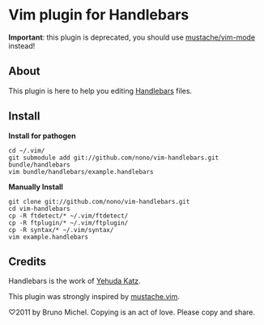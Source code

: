 Vim plugin for Handlebars
=========================

**Important**: this plugin is deprecated, you should use [mustache/vim-mode](https://github.com/mustache/vim-mode) instead!

About
-----

This plugin is here to help you editing
[Handlebars](http://www.handlebarsjs.com/) files.


Install
-------

**Install for pathogen**

    cd ~/.vim/
    git submodule add git://github.com/nono/vim-handlebars.git bundle/handlebars
    vim bundle/handlebars/example.handlebars

**Manually Install**

    git clone git://github.com/nono/vim-handlebars.git
    cd vim-handlebars
    cp -R ftdetect/* ~/.vim/ftdetect/
    cp -R ftplugin/* ~/.vim/ftplugin/
    cp -R syntax/* ~/.vim/syntax/
    vim example.handlebars


Credits
-------

Handlebars is the work of [Yehuda Katz](https://github.com/wycats).

This plugin was strongly inspired by [mustache.vim](https://github.com/juvenn/mustache.vim).

♡2011 by Bruno Michel. Copying is an act of love. Please copy and share.
